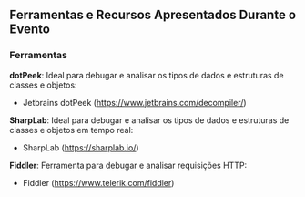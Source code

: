 ## Ferramentas e Recursos Apresentados Durante o Evento

### Ferramentas

**dotPeek**: Ideal para debugar e analisar os tipos de dados e estruturas de classes e objetos:

- Jetbrains dotPeek (https://www.jetbrains.com/decompiler/)

**SharpLab**: Ideal para debugar e analisar os tipos de dados e estruturas de classes e objetos em tempo real:

- SharpLab (https://sharplab.io/)

**Fiddler**: Ferramenta para debugar e analisar requisições HTTP:

- Fiddler (https://www.telerik.com/fiddler)